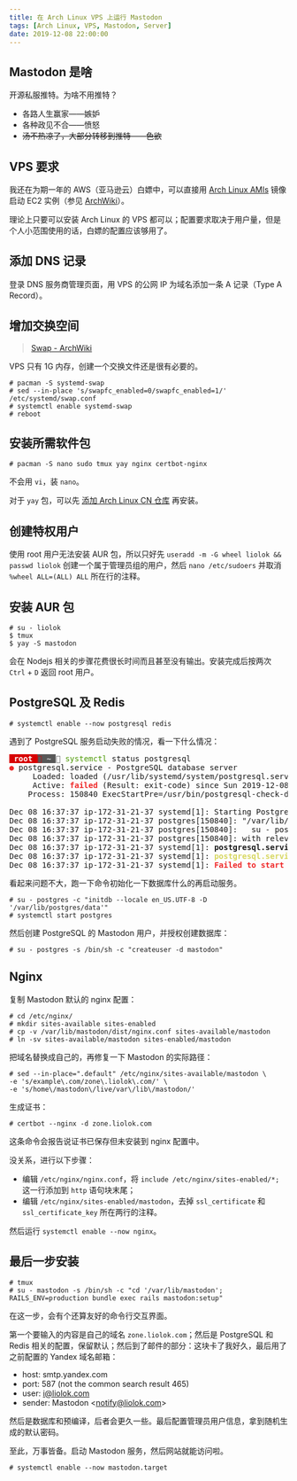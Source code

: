```yaml
---
title: 在 Arch Linux VPS 上运行 Mastodon
tags: [Arch Linux, VPS, Mastodon, Server]
date: 2019-12-08 22:00:00
---
```


## Mastodon 是啥

开源私服推特。为啥不用推特？

- 各路人生赢家——嫉妒
- 各种政见不合——愤怒
- ~~汤不热凉了，大部分转移到推特——色欲~~

## VPS 要求

我还在为期一年的 AWS（亚马逊云）白嫖中，可以直接用 [Arch Linux AMIs][archlinux_ami] 镜像启动 EC2 实例（参见 [ArchWiki][arch_wiki]）。

理论上只要可以安装 Arch Linux 的 VPS 都可以；配置要求取决于用户量，但是个人小范围使用的话，白嫖的配置应该够用了。

[arch_wiki]: https://wiki.archlinux.org/index.php/Arch_Linux_AMIs_for_Amazon_Web_Services "Arch Linux AMIs for Amazon Web Services - ArchWiki"
[archlinux_ami]: https://www.uplinklabs.net/projects/arch-linux-on-ec2/ "Uplink Laboratories"

## 添加 DNS 记录

登录 DNS 服务商管理页面，用 VPS 的公网 IP 为域名添加一条 A 记录（Type A Record）。

## 增加交换空间

> [Swap - ArchWiki](https://wiki.archlinux.org/index.php/Swap#systemd-swap "Swap - ArchWiki")

VPS 只有 1G 内存，创建一个交换文件还是很有必要的。

```shell
# pacman -S systemd-swap
# sed --in-place 's/swapfc_enabled=0/swapfc_enabled=1/' /etc/systemd/swap.conf
# systemctl enable systemd-swap
# reboot
```

## 安装所需软件包

```shell
# pacman -S nano sudo tmux yay nginx certbot-nginx
```

不会用 `vi`，装 `nano`。

对于 `yay` 包，可以先 [添加 Arch Linux CN 仓库][archlinuxcn] 再安装。

[archlinuxcn]: https://github.com/archlinuxcn/repo#usage "archlinuxcn/repo: Arch Linux CN Repository"

## 创建特权用户

使用 root 用户无法安装 AUR 包，所以只好先 `useradd -m -G wheel liolok && passwd liolok` 创建一个属于管理员组的用户，然后 `nano /etc/sudoers` 并取消 `%wheel ALL=(ALL) ALL` 所在行的注释。

## 安装 AUR 包

```shell
# su - liolok
$ tmux
$ yay -S mastodon
```

会在 Nodejs 相关的步骤花费很长时间而且甚至没有输出。安装完成后按两次 `Ctrl` + `D` 返回 root 用户。

## PostgreSQL 及 Redis

```shell
# systemctl enable --now postgresql redis
```

遇到了 PostgreSQL 服务启动失败的情况，看一下什么情况：

<pre><span style="background-color:#D70000"><font color="#D75F00"> </font></span><span style="background-color:#D70000"><font color="#FFFFFF"><b>root </b></font></span><span style="background-color:#585858"><font color="#D70000"> </font></span><span style="background-color:#585858"><font color="#D0D0D0"><b>~ </b></font></span><font color="#585858"> </font><font color="#4E9A06">systemctl</font> status postgresql                                                                                                                                                  <font color="#5F0000"> </font><span style="background-color:#5F0000"><font color="#FFFFFF"> 1 </font></span>
<font color="#EF2929"><b>●</b></font> postgresql.service - PostgreSQL database server
     Loaded: loaded (/usr/lib/systemd/system/postgresql.service; enabled; vendor preset: disabled)
     Active: <font color="#EF2929"><b>failed</b></font> (Result: exit-code) since Sun 2019-12-08 16:37:37 UTC; 20s ago
    Process: 150840 ExecStartPre=/usr/bin/postgresql-check-db-dir ${PGROOT}/data <font color="#EF2929"><b>(code=exited, status=1/FAILURE)</b></font>

Dec 08 16:37:37 ip-172-31-21-37 systemd[1]: Starting PostgreSQL database server...
Dec 08 16:37:37 ip-172-31-21-37 postgres[150840]: &quot;/var/lib/postgres/data&quot; is missing or empty. Use a command like
Dec 08 16:37:37 ip-172-31-21-37 postgres[150840]:   su - postgres -c &quot;initdb --locale en_US.UTF-8 -D &apos;/var/lib/postgres/data&apos;&quot;
Dec 08 16:37:37 ip-172-31-21-37 postgres[150840]: with relevant options, to initialize the database cluster.
Dec 08 16:37:37 ip-172-31-21-37 systemd[1]: <b>postgresql.service: Control process exited, code=exited, status=1/FAILURE</b>
Dec 08 16:37:37 ip-172-31-21-37 systemd[1]: <font color="#D7D75F"><b>postgresql.service: Failed with result &apos;exit-code&apos;.</b></font>
Dec 08 16:37:37 ip-172-31-21-37 systemd[1]: <font color="#EF2929"><b>Failed to start PostgreSQL database server.</b></font>
</pre>

看起来问题不大，跑一下命令初始化一下数据库什么的再启动服务。

```shell
# su - postgres -c "initdb --locale en_US.UTF-8 -D '/var/lib/postgres/data'"
# systemctl start postgres
```

然后创建 PostgreSQL 的 Mastodon 用户，并授权创建数据库：

```shell
# su - postgres -s /bin/sh -c "createuser -d mastodon"
```

## Nginx

复制 Mastodon 默认的 nginx 配置：

```shell
# cd /etc/nginx/
# mkdir sites-available sites-enabled
# cp -v /var/lib/mastodon/dist/nginx.conf sites-available/mastodon
# ln -sv sites-available/mastodon sites-enabled/mastodon
```

把域名替换成自己的，再修复一下 Mastodon 的实际路径：

```shell
# sed --in-place=".default" /etc/nginx/sites-available/mastodon \
-e 's/example\.com/zone\.liolok\.com/' \
-e 's/home\/mastodon\/live/var\/lib\/mastodon/'
```

生成证书：

```shell
# certbot --nginx -d zone.liolok.com
```

这条命令会报告说证书已保存但未安装到 nginx 配置中。

没关系，进行以下步骤：

- 编辑 `/etc/nginx/nginx.conf`，将 `include /etc/nginx/sites-enabled/*;` 这一行添加到 `http` 语句块末尾；
- 编辑 `/etc/nginx/sites-enabled/mastodon`，去掉 `ssl_certificate` 和 `ssl_certificate_key` 所在两行的注释。

然后运行 `systemctl enable --now nginx`。

## 最后一步安装

```shell
# tmux
# su - mastodon -s /bin/sh -c "cd '/var/lib/mastodon'; RAILS_ENV=production bundle exec rails mastodon:setup"
```

在这一步，会有个还算友好的命令行交互界面。

第一个要输入的内容是自己的域名 `zone.liolok.com`；然后是 PostgreSQL 和 Redis 相关的配置，保留默认；然后到了邮件的部分：这块卡了我好久，最后用了之前配置的 Yandex 域名邮箱：

- host: smtp.yandex.com
- port: 587 (not the common search result 465)
- user: i@liolok.com
- sender: Mastodon \<notify@liolok.com>

然后是数据库和预编译，后者会更久一些。最后配置管理员用户信息，拿到随机生成的默认密码。

至此，万事皆备。启动 Mastodon 服务，然后网站就能访问啦。

```shell
# systemctl enable --now mastodon.target
```
